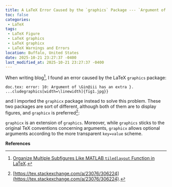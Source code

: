 ```yaml
---
title: A LaTeX Error Caused by the `graphics` Package --- `Argument of \Gin@iii has an extra }` (Use `graphicx` Package Instead to Solve)
toc: false
categories:
 - LaTeX
tags:
 - LaTeX Figure
 - LaTeX graphics
 - LaTeX graphicx
 - LaTeX Warnings and Errors
location: Buffalo, United States
date: 2025-10-21 23:27:37 -0400
last_modified_at: 2025-10-21 23:27:37 -0400
---
```


When writing blog[^1], I found an error caused by the LaTeX `graphics` package:

```
doc.tex: error: 10: Argument of \Gin@iii has an extra }. ...cludegraphics[width=\linewidth]{fig1.jpg}}
```

and I imported the `graphicx` package instead to solve this problem. These two packages are sort of different, although both of them are to display figures, and `graphicx` is preferred[^2]:

<div class="quote--left" markdown="1">

`graphicx` is an extension of `graphics`. Moreover, while `graphics` sticks to the original TeX conventions concerning arguments, `graphicx` allows optional arguments according to the more transparent `key=value` scheme.

</div>

**References**

[^1]: [Organize Multiple Subfigures Like MATLAB `tiledlayout` Function in LaTeX](/2025-10-21/22-36-42.html).
[^2]: [https://tex.stackexchange.com/a/23076/306224](https://tex.stackexchange.com/a/23076/306224).

